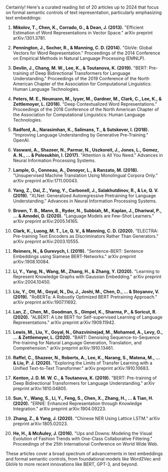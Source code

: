 Certainly! Here's a curated reading list of 20 articles up to 2024 that focus on formal semantic controls of text representation, particularly emphasizing text embeddings:

1. **Mikolov, T., Chen, K., Corrado, G., & Dean, J. (2013).** "Efficient Estimation of Word Representations in Vector Space." arXiv preprint arXiv:1301.3781.
   
2. **Pennington, J., Socher, R., & Manning, C. D. (2014).** "GloVe: Global Vectors for Word Representation." Proceedings of the 2014 Conference on Empirical Methods in Natural Language Processing (EMNLP).

3. **Devlin, J., Chang, M. W., Lee, K., & Toutanova, K. (2019).** "BERT: Pre-training of Deep Bidirectional Transformers for Language Understanding." Proceedings of the 2019 Conference of the North American Chapter of the Association for Computational Linguistics: Human Language Technologies.

4. **Peters, M. E., Neumann, M., Iyyer, M., Gardner, M., Clark, C., Lee, K., & Zettlemoyer, L. (2018).** "Deep Contextualized Word Representations." Proceedings of the 2018 Conference of the North American Chapter of the Association for Computational Linguistics: Human Language Technologies.

5. **Radford, A., Narasimhan, K., Salimans, T., & Sutskever, I. (2018).** "Improving Language Understanding by Generative Pre-Training." OpenAI.

6. **Vaswani, A., Shazeer, N., Parmar, N., Uszkoreit, J., Jones, L., Gomez, A. N., ... & Polosukhin, I. (2017).** "Attention is All You Need." Advances in Neural Information Processing Systems.

7. **Lample, G., Conneau, A., Denoyer, L., & Ranzato, M. (2018).** "Unsupervised Machine Translation Using Monolingual Corpora Only." arXiv preprint arXiv:1711.00043.

8. **Yang, Z., Dai, Z., Yang, Y., Carbonell, J., Salakhutdinov, R., & Le, Q. V. (2019).** "XLNet: Generalized Autoregressive Pretraining for Language Understanding." Advances in Neural Information Processing Systems.

9. **Brown, T. B., Mann, B., Ryder, N., Subbiah, M., Kaplan, J., Dhariwal, P., ... & Amodei, D. (2020).** "Language Models are Few-Shot Learners." arXiv preprint arXiv:2005.14165.

10. **Clark, K., Luong, M. T., Le, Q. V., & Manning, C. D. (2020).** "ELECTRA: Pre-training Text Encoders as Discriminators Rather Than Generators." arXiv preprint arXiv:2003.10555.

11. **Reimers, N., & Gurevych, I. (2019).** "Sentence-BERT: Sentence Embeddings using Siamese BERT-Networks." arXiv preprint arXiv:1908.10084.

12. **Li, Y., Yang, N., Wang, M., Zhang, H., & Zhang, Y. (2020).** "Learning to Represent Knowledge Graphs with Gaussian Embedding." arXiv preprint arXiv:2004.10450.

13. **Liu, Y., Ott, M., Goyal, N., Du, J., Joshi, M., Chen, D., ... & Stoyanov, V. (2019).** "RoBERTa: A Robustly Optimized BERT Pretraining Approach." arXiv preprint arXiv:1907.11692.

14. **Lan, Z., Chen, M., Goodman, S., Gimpel, K., Sharma, P., & Soricut, R. (2020).** "ALBERT: A Lite BERT for Self-supervised Learning of Language Representations." arXiv preprint arXiv:1909.11942.

15. **Lewis, M., Liu, Y., Goyal, N., Ghazvininejad, M., Mohamed, A., Levy, O., ... & Zettlemoyer, L. (2020).** "BART: Denoising Sequence-to-Sequence Pre-training for Natural Language Generation, Translation, and Comprehension." arXiv preprint arXiv:1910.13461.

16. **Raffel, C., Shazeer, N., Roberts, A., Lee, K., Narang, S., Matena, M., ... & Liu, P. J. (2020).** "Exploring the Limits of Transfer Learning with a Unified Text-to-Text Transformer." arXiv preprint arXiv:1910.10683.

17. **Kenton, J. D. M. W. C., & Toutanova, K. (2019).** "BERT: Pre-training of Deep Bidirectional Transformers for Language Understanding." arXiv preprint arXiv:1810.04805.

18. **Sun, Y., Wang, S., Li, Y., Feng, S., Chen, X., Zhang, H., ... & Tian, H. (2020).** "ERNIE: Enhanced Representation through Knowledge Integration." arXiv preprint arXiv:1904.09223.

19. **Zhang, Z., & Yang, J. (2020).** "Chinese NER Using Lattice LSTM." arXiv preprint arXiv:1805.02023.

20. **He, H., & McAuley, J. (2016).** "Ups and Downs: Modeling the Visual Evolution of Fashion Trends with One-Class Collaborative Filtering." Proceedings of the 25th International Conference on World Wide Web.

These articles cover a broad spectrum of advancements in text embeddings and formal semantic controls, from foundational models like Word2Vec and GloVe to more recent innovations like BERT, GPT-3, and beyond.